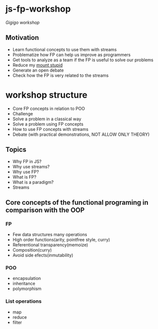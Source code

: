 # js-fp-workshop

_Gigigo workshop_

## Motivation

* Learn functional concepts to use them with streams
* Problematize how FP can help us improve as programmers
* Get tools to analyze as a team if the FP is useful to solve our problems
* Reduce my [mount stupid](http://www.javiergarzas.com/2017/12/el-monte-de-la-estupidez.html)
* Generate an open debate
* Check how the FP is very related to the streams

# workshop structure

* Core FP concepts in relation to POO
* Challenge
* Solve a problem in a classical way
* Solve a problem using FP concepts
* How to use FP concepts with streams
* Debate (with practical demonstrations, NOT ALLOW ONLY THEORY)

## Topics

* Why FP in JS?
* Why use streams?
* Why use FP?
* What is FP?
* What is a paradigm?
* Streams

## Core concepts of the functional programing in comparison with the OOP

### FP

* Few data structures many operations
* High order functions(arity, pointfree style, curry)
* Referentional transparency(memoize)
* Composition(curry)
* Avoid side efects(inmutability)

### POO

* encapsulation
* inheritance
* polymorphism


### List operations

* map
* reduce
* filter
